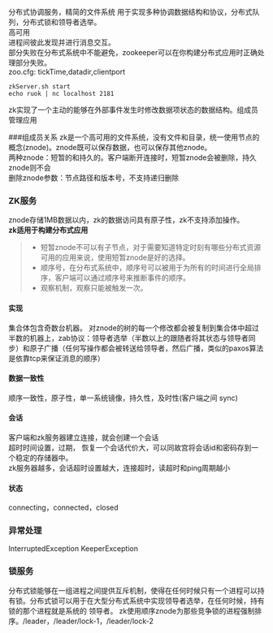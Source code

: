 分布式协调服务，精简的文件系统   用于实现多种协调数据结构和协议，分布式队列，分布式锁和领导者选举。    
高可用     
进程间彼此发现并进行消息交互。      
部分失败在分布式系统中不能避免，zookeeper可以在你构建分布式应用时正确处理部分失败。   
zoo.cfg:
tickTime,datadir,clientport   
```text
zkServer.sh start
echo ruok | nc localhost 2181  
```

zk实现了一个主动的能够在外部事件发生时修改数据项状态的数据结构。组成员管理应用


###组成员关系
zk是一个高可用的文件系统，没有文件和目录，统一使用节点的概念(znode)。znode既可以保存数据，也可以保存其他znode。   
两种znode：短暂的和持久的。客户端断开连接时，短暂znode会被删除，持久znode则不会  
删除znode参数：节点路径和版本号，不支持递归删除   

### ZK服务
znode存储1MB数据以内，zk的数据访问具有原子性，zk不支持添加操作。   
**zk适用于构建分布式应用**
>* 短暂znode不可以有子节点，对于需要知道特定时刻有哪些分布式资源可用的应用来说，使用短暂znode是好的选择。 
>* 顺序号，在分布式系统中，顺序号可以被用于为所有的时间进行全局排序，客户端可以通过顺序号来推断事件的顺序。
>* 观察机制，观察只能被触发一次。  

#### 实现
集合体包含奇数台机器。 对znode的树的每一个修改都会被复制到集合体中超过半数的机器上，zab协议：领导者选举（半数以上的跟随者将其状态与领导者同步）和原子广播（任何写操作都会被转送给领导者，然后广播，类似的paxos算法是依靠tcp来保证消息的顺序）

#### 数据一致性
顺序一致性，原子性，单一系统镜像，持久性，及时性(客户端之间  sync)

#### 会话
客户端和zk服务器建立连接，就会创建一个会话  
超时时间设置，过期， 恢复一个会话代价大，可以同故宫将会话id和密码存到一个稳定的存储器中。   
zk服务器越多，会话超时设置越大，连接超时，读超时和ping周期越小

#### 状态
connecting，connected，closed  

### 异常处理
InterruptedException
KeeperException

### 锁服务
分布式锁能够在一组进程之间提供互斥机制，使得在任何时候只有一个进程可以持有锁。分布式锁可以用于在大型分布式系统中实现领导者选举，在任何时候，持有锁的那个进程就是系统的
领导者。
zk使用顺序znode为那些竞争锁的进程强制排序。/leader，/leader/lock-1，/leader/lock-2   
